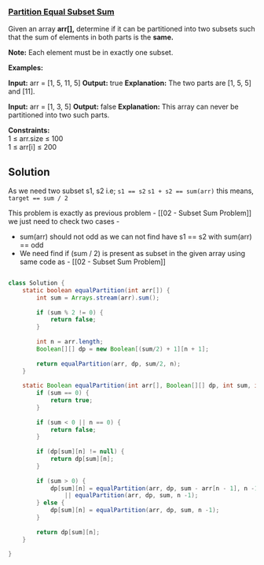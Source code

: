 ### [Partition Equal Subset Sum](https://www.geeksforgeeks.org/problems/subset-sum-problem2014/1)

Given an array **arr[],** determine if it can be partitioned into two subsets such that the sum of elements in both parts is the **same.**

**Note:** Each element must be in exactly one subset.

**Examples:**

**Input:** arr = [1, 5, 11, 5]
**Output:** true
**Explanation:** The two parts are [1, 5, 5] and [11].

**Input:** arr = [1, 3, 5]
**Output:** false
**Explanation:** This array can never be partitioned into two such parts.

**Constraints:**  
1 ≤ arr.size ≤ 100  
1 ≤ arr[i] ≤ 200


## Solution

As we need two subset s1, s2 i.e; 
`s1 == s2`
`s1 + s2 == sum(arr)` 
this means,
`target == sum / 2`

This problem is exactly as previous problem - [[02 - Subset Sum Problem]]
we just need to check two cases -
- sum(arr) should not odd as we can not find have s1 == s2 with sum(arr) == odd
- We need find if (sum / 2) is present as subset in the given array using same code as - [[02 - Subset Sum Problem]]


```java

class Solution {
    static boolean equalPartition(int arr[]) {
        int sum = Arrays.stream(arr).sum();
        
        if (sum % 2 != 0) {
            return false;
        }
        
        int n = arr.length;
        Boolean[][] dp = new Boolean[(sum/2) + 1][n + 1];
    
        return equalPartition(arr, dp, sum/2, n);
    }
    
    static Boolean equalPartition(int arr[], Boolean[][] dp, int sum, int n) {
        if (sum == 0) {
            return true;
        }
        
        if (sum < 0 || n == 0) {
            return false;
        }
        
        if (dp[sum][n] != null) {
            return dp[sum][n];
        }
        
        if (sum > 0) {
            dp[sum][n] = equalPartition(arr, dp, sum - arr[n - 1], n -1) 
                || equalPartition(arr, dp, sum, n -1);
        } else {
            dp[sum][n] = equalPartition(arr, dp, sum, n -1);
        }
        
        return dp[sum][n];
    }
    
}

```